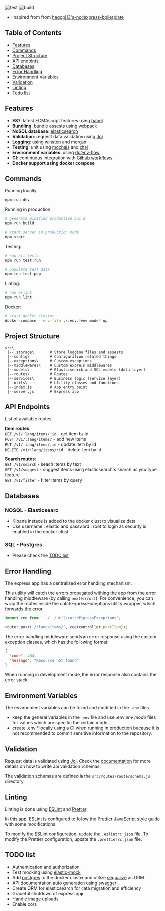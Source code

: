 ![test](https://github.com/CJMki/cj-s-nodejs-express-boilerplate/api/actions/workflows/workflow-test.yml/badge.svg)   ![build](https://github.com/CJMki/cj-s-nodejs-express-boilerplate/api/actions/workflows/workflow-build.yml/badge.svg)

- Inspired from from [hagopj13's-nodexpress-boilerplate](https://github.com/hagopj13/node-express-boilerplate)

## Table of Contents

- [Features](#features)
- [Commands](#commands)
- [Project Structure](#project-structure)
- [API endpints](#api-endpoints)
- [Databases](#databases)
- [Error Handling](#error-handling)
- [Environment Variables](#environment-variables)
- [Validation](#validation)
- [Linting](#linting)
- [Todo list](#todo)


## Features

- **ES7**: latest ECMAscript features using [babel](https://babeljs.io/)
- **Bundling**: bundle assests using [webpack](https://webpack.js.org/)
- **NoSQL database**: [elasticsearch](https://www.elastic.co/)
- **Validation**: request data validation using [Joi](https://github.com/hapijs/joi)
- **Logging**: using [winston](https://github.com/winstonjs/winston) and [morgan](https://github.com/expressjs/morgan)
- **Testing**: unit using [mochajs](https://mochajs.org/) and [chai](https://www.chaijs.com/)
- **Environment variables**: using [dotenv-flow](https://www.npmjs.com/package/dotenv-flow)
- **CI**: continuous integration with [Github workflows](https://guides.github.com/introduction/flow/)
- **Docker support using docker compose**

## Commands

Running locally:

```bash
npm run dev
```

Running in production:

```bash
# generate minified production build
npm run build

# start server in production mode
npm start
```

Testing:

```bash
# run all tests
npm run test:run

# populate test data
npm run test:pop
```

Linting:

```bash
# run eslint
npm run lint
```

Docker:

```bash
# start docker cluster 
docker-compose --env-file ./.env.*env mode* up
```

## Project Structure

```
src\
 |--.storage\       # Store logging files and assests 
 |--config\         # Configuration related things
 |--exceptions\     # Custom exceptions 
 |--middlewares\    # Custom express middlewares
 |--models\         # Elastcisearch and SQL models (data layer)
 |--routes\         # Routes
 |--services\       # Business logic (service layer)
 |--utils\          # Utility classes and functions
 |--index.js        # App entry point
 |--server.js       # Express app
```

## API Endpoints

List of available routes:

**Item routes**:\
`GET /v1/:lang/items/:id` - get item by id\
`POST /v1/:lang/items/` - add new items\
`PUT /v1/:lang/items/:id` - update item by id\
`DELETE /v1/:lang/items/:id` - delete item by id

**Search routes**:\
`GET /v1/search` - seach items by text\
`GET /v1/suggest` - suggest items using elasticsearch's search as you type feature\
`GET /v1/filter` - filter items by query

## Databases

### NOSQL - Elasticsearc

- Kibana instace is added to the docker clust to visualize data
- Use username : elastic and password : root to login as security is enabled in the docker clust
### SQL - Postgres

- Please check the [TODO list](#todo-list)
## Error Handling

The express app has a centralized error handling mechanism.

This utility will catch the errors propagated withing the app from the error handling middleware (by calling `next(error)`). For convenience, you can wrap the routes inside the catchExpressExceptions utility wrapper, which forwards the error.

```javascript
import cee from '../../util/catchExpressExceptions';

router.post('/:lang/items/', cee(controller.postItem));
```

The error handling middleware sends an error response using the custom exception classes, which has the following format:

```json
{
  "code": 404,
  "message": "Resource not found"
}
```

When running in development mode, the error response also contains the error stack.

## Environment Variables

The environment variables can be found and modified in the `.env` files. 
- keep the general variables in the `.env` file and use .env.*env mode* files for values which are specific the certain mode.
- create .env.*.locally using a CI when running in production because it is not recommended to commit sensitive information to the repository. 

## Validation

Request data is validated using [Joi](https://joi.dev/). Check the [documentation](https://joi.dev/api/) for more details on how to write Joi validation schemas.

The validation schemas are defined in the `src/routes/route/schema.js` directory.

## Linting

Linting is done using [ESLint](https://eslint.org/) and [Prettier](https://prettier.io).

In this app, ESLint is configured to follow the [Prettier JavaScript style guide](https://github.com/prettier/eslint-config-prettier) with some modifications.

To modify the ESLint configuration, update the `.eslintrc.json` file. To modify the Prettier configuration, update the `.prettierrc.json` file.

## TODO list

- Authentication and authorization
- Test mocking using [elastic-mock](https://www.npmjs.com/package/@elastic/elasticsearch-mock)
- Add [postgres](https://hub.docker.com/_/postgres) to the docker cluster and utilize [sequalize](https://sequelize.org/) as ORM
- API documentation auto generation using [swagger](https://www.npmjs.com/package/swagger)
- Create ORM for elasticsearch for data migration and efficiency 
- Graceful shutdown of express app
- Handle image uploads 
- Enable cors 
